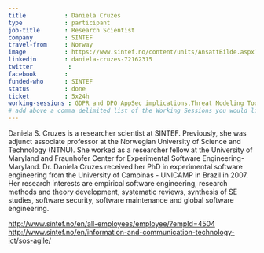 ```yaml
---
title           : Daniela Cruzes
type            : participant
job-title       : Research Scientist
company         : SINTEF
travel-from     : Norway
image           : https://www.sintef.no/content/units/AnsattBilde.aspx?EmpId=4504
linkedin        : daniela-cruzes-72162315
twitter          :
facebook        :
funded-who      : SINTEF
status          : done
ticket          : 5x24h
working-sessions : GDPR and DPO AppSec implications,Threat Modeling Tools,Threat Modeling Diagramming Techniques,Threat Modeling Where do I Start?,Define Agile Security Practices,Agile Practices for Security Teams,Integrating Security into a Portfolio Kanban,Security Champions,Security Guidance and Feedback in IDE,Threat and Vulnerability Management Playbook,Writing Security Tests,JIRA Risk Workflow, DevSecOps vs SecDevOps,GraphQL Security Review,Hackathon Daily Sessions,Hackathon on avatao - Beyond OWASP Top Ten,Integrating Security into a Sales Channel,Top 10 2017 - Peer review of RC2,Integrating Security into an Spotify Model,Using Security Risks to Measure Agile Practices,SAMM Metrics for Enterprises,Closing party,Machine Learning and Security
# add above a comma delimited list of the Working Sessions you would like to attend (use the session's title)
---
```


Daniela S. Cruzes is a researcher scientist at SINTEF. Previously, she was adjunct associate professor at the Norwegian University of Science and Technology (NTNU). She worked as a researcher fellow at the University of Maryland and Fraunhofer Center for Experimental Software Engineering-Maryland. Dr. Daniela Cruzes received her PhD in experimental software engineering from the University of Campinas - UNICAMP in Brazil in 2007. Her research interests are empirical software engineering, research methods and theory development, systematic reviews, synthesis of SE studies, software security, software maintenance and global software engineering.

http://www.sintef.no/en/all-employees/employee/?empId=4504
http://www.sintef.no/en/information-and-communication-technology-ict/sos-agile/
